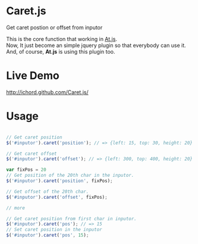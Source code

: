 Caret.js
========

Get caret postion or offset from inputor

This is the core function that working in [At.js](http://ichord.github.com/At.js).  
Now, It just become an simple jquery plugin so that everybody can use it.  
And, of course, **At.js** is using this plugin too.

Live Demo
=========

http://ichord.github.com/Caret.js/


Usage
=====

```javascript

// Get caret position
$('#inputor').caret('position'); // => {left: 15, top: 30, height: 20}

// Get caret offset
$('#inputor').caret('offset'); // => {left: 300, top: 400, height: 20}

var fixPos = 20
// Get position of the 20th char in the inputor.
$('#inputor').caret('position', fixPos);

// Get offset of the 20th char.
$('#inputor').caret('offset', fixPos);

// more

// Get caret position from first char in inputor.
$('#inputor').caret('pos'); // => 15
// Set caret position in the inputor
$('#inputor').caret('pos', 15);

```
